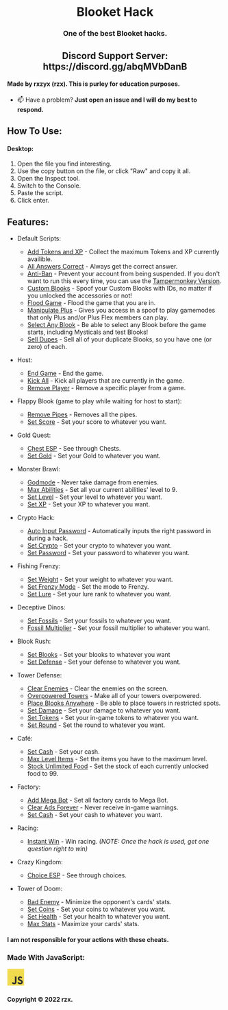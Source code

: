 <h1 align="center">Blooket Hack</h1>
<h3 align="center">One of the best Blooket hacks.</h3>
<h2 align="center">Discord Support Server: https://discord.gg/abqMVbDanB</h2>

#### Made by rxzyx (rzx). This is purley for education purposes.
- 📫 Have a problem? **Just open an issue and I will do my best to respond.**

## How To Use:
#### Desktop: 
1. Open the file you find interesting.
2. Use the copy button on the file, or click "Raw" and copy it all.
3. Open the Inspect tool.
4. Switch to the Console.
5. Paste the script.
6. Click enter.

## Features:
- Default Scripts:
    - <a href="https://github.com/rxzyx/Blooket-Hacks/blob/main/Default%20Scripts/Add%20Tokens%20and%20XP.js">Add Tokens and XP</a> - Collect the maximum Tokens and XP currently availible.
    - <a href="https://github.com/rxzyx/Blooket-Hacks/blob/main/Default%20Scripts/All%20Answers%20Correct.js">All Answers Correct</a> - Always get the correct answer.
    - <a href="https://github.com/rxzyx/Blooket-Hacks/blob/main/Default%20Scripts/Anti-Ban.js">Anti-Ban</a> - Prevent your account from being suspended. If you don't want to run this every time, you can use the <a href="https://github.com/rxzyx/Blooket-Hacks/blob/main/Default%20Scripts/Tampermonkey/Anti-Ban.js">Tampermonkey Version</a>.
    - <a href="https://github.com/rxzyx/Blooket-Hacks/blob/main/Default%20Scripts/Custom%20Blooks.js">Custom Blooks</a> - Spoof your Custom Blooks with IDs, no matter if you unlocked the accessories or not!
    - <a href="https://github.com/rxzyx/Blooket-Hacks/blob/main/Default%20Scripts/Flood%20Game.js">Flood Game</a> - Flood the game that you are in.
    - <a href="https://github.com/rxzyx/Blooket-Hacks/blob/main/Default%20Scripts/Manipulate%20Plus.js">Manipulate Plus</a> - Gives you access in a spoof to play gamemodes that only Plus and/or Plus Flex members can play.
    - <a href="https://github.com/rxzyx/Blooket-Hacks/blob/main/Default%20Scripts/Select%20Any%20Blook.js">Select Any Blook</a> - Be able to select any Blook before the game starts, including Mysticals and test Blooks!
    - <a href="https://github.com/rxzyx/Blooket-Hacks/blob/main/Default%20Scripts/Sell%20Dupes.js">Sell Dupes</a> - Sell all of your duplicate Blooks, so you have one (or zero) of each.


- Host:
    - <a href="https://github.com/rxzyx/Blooket-Hacks/blob/main/Default%20Scripts/Host/End%20Game.js">End Game</a> - End the game.
    - <a href="https://github.com/rxzyx/Blooket-Hacks/blob/main/Default%20Scripts/Host/Kick%20All.js">Kick All</a> - Kick all players that are currently in the game.
    - <a href="https://github.com/rxzyx/Blooket-Hacks/blob/main/Default%20Scripts/Host/Remove%20Player.js">Remove Player</a> - Remove a specific player from a game.


- Flappy Blook (game to play while waiting for host to start):
    - <a href="https://github.com/rxzyx/Blooket-Hacks/blob/main/Flappy%20Blook/Remove%20Pipes.js">Remove Pipes</a> - Removes all the pipes.
    - <a href="https://github.com/rxzyx/Blooket-Hacks/blob/main/Flappy%20Blook/Set%20Score.js">Set Score</a> - Set your score to whatever you want.


- Gold Quest:
    - <a href="https://github.com/rxzyx/Blooket-Hacks/blob/main/Gold%20Quest/Chest%20ESP.js">Chest ESP</a> - See through Chests.
    - <a href="https://github.com/rxzyx/Blooket-Hacks/blob/main/Gold%20Quest/Set%20Gold.js">Set Gold</a> - Set your Gold to whatever you want.


- Monster Brawl:
    - <a href="https://github.com/rxzyx/Blooket-Hacks/blob/main/Monster%20Brawl/Godmode.js">Godmode</a> - Never take damage from enemies.
    - <a href="https://github.com/rxzyx/Blooket-Hacks/blob/main/Monster%20Brawl/Max%Abilities.js">Max Abilities</a> - Set all your current abilities' level to 9.
    - <a href="https://github.com/rxzyx/Blooket-Hacks/blob/main/Monster%20Brawl/Set%20Level.js">Set Level</a> - Set your level to whatever you want.
    - <a href="https://github.com/rxzyx/Blooket-Hacks/blob/main/Monster%20Brawl/Set%20XP.js">Set XP</a> - Set your XP to whatever you want.


- Crypto Hack:
    - <a href="https://github.com/rxzyx/Blooket-Hacks/blob/main/Crypto%20Hack/Auto%20Input%20Password.js">Auto Input Password</a> - Automatically inputs the right password in during a hack.
    - <a href="https://github.com/rxzyx/Blooket-Hacks/blob/main/Crypto%20Hack/Set%20Crypto.js">Set Crypto</a> - Set your crypto to whatever you want.
    - <a href="https://github.com/rxzyx/Blooket-Hacks/blob/main/Crypto%20Hack/Set%20Password.js">Set Password</a> - Set your password to whatever you want.


- Fishing Frenzy:
    - <a href="https://github.com/rxzyx/Blooket-Hacks/blob/main/Fishing%20Frenzy/Set%20Weight.js">Set Weight</a> - Set your weight to whatever you want.
    - <a href="https://github.com/rxzyx/Blooket-Hacks/blob/main/Fishing%20Frenzy/Set%20Frenzy%20Mode.js">Set Frenzy Mode</a> - Set the mode to Frenzy.
    - <a href="https://github.com/rxzyx/Blooket-Hacks/blob/main/Fishing%20Frenzy/Set%20Lure.js">Set Lure</a> - Set your lure rank to whatever you want.


- Deceptive Dinos:
    - <a href="https://github.com/rxzyx/Blooket-Hacks/blob/main/Deceptive%20Dinos/Set%20Fossils.js">Set Fossils</a> - Set your fossils to whatever you want.
    - <a href="https://github.com/rxzyx/Blooket-Hacks/blob/main/Deceptive%20Dinos/Fossil%20Multiplier.js">Fossil Multiplier</a> - Set your fossil multiplier to whatever you want.


- Blook Rush:
    - <a href="https://github.com/rxzyx/Blooket-Hacks/blob/main/Blook%20Rush/Set%20Blooks.js">Set Blooks</a> - Set your blooks to whatever you want
    - <a href="https://github.com/rxzyx/Blooket-Hacks/blob/main/Blook%20Rush/Set%20Defense.js">Set Defense</a> - Set your defense to whatever you want.


- Tower Defense:
    - <a href="https://github.com/rxzyx/Blooket-Hacks/blob/main/Tower%20Defense/Clear%20Enemies.js">Clear Enemies</a> - Clear the enemies on the screen.
    - <a href="https://github.com/rxzyx/Blooket-Hacks/blob/main/Tower%20Defense/Overpowered%20Towers.js">Overpowered Towers</a> - Make all of your towers overpowered.
    - <a href="https://github.com/rxzyx/Blooket-Hacks/blob/main/Tower%20Defense/Place%20Blooks%20Anywhere.js">Place Blooks Anywhere</a> - Be able to place towers in restricted spots.
    - <a href="https://github.com/rxzyx/Blooket-Hacks/blob/main/Tower%20Defense/Set%20Damage.js">Set Damage</a> - Set your damage to whatever you want.
    - <a href="https://github.com/rxzyx/Blooket-Hacks/blob/main/Tower%20Defense/Set%20Tokens.js">Set Tokens</a> - Set your in-game tokens to whatever you want.
    - <a href="https://github.com/rxzyx/Blooket-Hacks/blob/main/Tower%20Defense/Set%20Round.js">Set Round</a> - Set the round to whatever you want.


- Café:
    - <a href="https://github.com/rxzyx/Blooket-Hacks/blob/main/Cafe/Set%20Cash.js">Set Cash</a> - Set your cash.
    - <a href="https://github.com/rxzyx/Blooket-Hacks/blob/main/Cafe/Max%20Level%20Items.js">Max Level Items</a> - Set the items you have to the maximum level.
    - <a href="https://github.com/rxzyx/Blooket-Hacks/blob/main/Cafe/Stock%20Unlimited%20Food.js">Stock Unlimited Food</a> - Set the stock of each currently unlocked food to 99.


- Factory:
    - <a href="https://github.com/rxzyx/Blooket-Hacks/blob/main/Factory/Add%20Mega%20Bot.js">Add Mega Bot</a> - Set all factory cards to Mega Bot.
    - <a href="https://github.com/rxzyx/Blooket-Hacks/blob/main/Factory/Clear%20Ads%20Forever.js">Clear Ads Forever</a> - Never receive in-game warnings.
    - <a href="https://github.com/rxzyx/Blooket-Hacks/blob/main/Factory/Set%20Cash.js">Set Cash</a> - Set your cash to whatever you want.


- Racing:
    - <a href="https://github.com/rxzyx/Blooket-Hacks/blob/main/Racing/Instant%20Win.js">Instant Win</a> - Win racing. <I>(NOTE: Once the hack is used, get one question right to win)</I>


- Crazy Kingdom:
    - <a href="https://github.com/rxzyx/Blooket-Hacks/blob/main/Crazy%20Kingdom/Choice%20ESP.js">Choice ESP</a> - See through choices.


- Tower of Doom:
    - <a href="https://github.com/rxzyx/Blooket-Hacks/blob/main/Tower%20Of%20Doom/Bad%20Enemy.js">Bad Enemy</a> - Minimize the opponent's cards' stats.
    - <a href="https://github.com/rxzyx/Blooket-Hacks/blob/main/Tower%20Of%20Doom/Set%20Coins.js">Set Coins</a> - Set your coins to whatever you want.
    - <a href="https://github.com/rxzyx/Blooket-Hacks/blob/main/Tower%20Of%20Doom/Set%20Health.js">Set Health</a> - Set your health to whatever you want.
    - <a href="https://github.com/rxzyx/Blooket-Hacks/blob/main/Tower%20Of%20Doom/Max%20Stats.js">Max Stats</a> - Maximize your cards' stats.


#### I am not responsible for your actions with these cheats.

<h3 align="left">Made With JavaScript:</h3>
<p align="left"> <a href="https://developer.mozilla.org/en-US/docs/Web/JavaScript" target="_blank" rel="noreferrer"> <img src="https://raw.githubusercontent.com/devicons/devicon/master/icons/javascript/javascript-original.svg" alt="javascript" width="40" height="40"/> </a> </p>

#### Copyright &copy; 2022 rzx.
